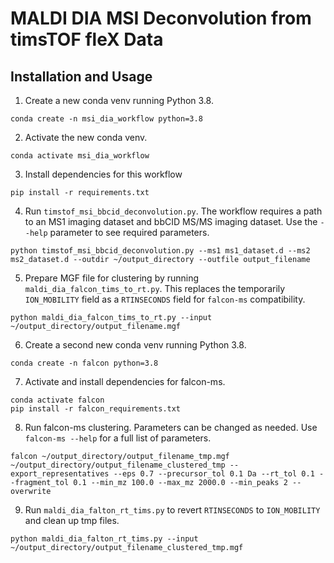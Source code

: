 # MALDI DIA MSI Deconvolution from timsTOF fleX Data

## Installation and Usage

1. Create a new conda venv running Python 3.8.
```
conda create -n msi_dia_workflow python=3.8
```
2. Activate the new conda venv.
```
conda activate msi_dia_workflow
```
3. Install dependencies for this workflow
```
pip install -r requirements.txt
```
4. Run ```timstof_msi_bbcid_deconvolution.py```. The workflow requires a path to an MS1 imaging dataset and bbCID MS/MS imaging dataset. Use the ```--help``` parameter to see required parameters.
```
python timstof_msi_bbcid_deconvolution.py --ms1 ms1_dataset.d --ms2 ms2_dataset.d --outdir ~/output_directory --outfile output_filename
```
5. Prepare MGF file for clustering by running ```maldi_dia_falcon_tims_to_rt.py```. This replaces the temporarily ```ION_MOBILITY``` field as a ```RTINSECONDS``` field for ```falcon-ms``` compatibility.
```
python maldi_dia_falcon_tims_to_rt.py --input ~/output_directory/output_filename.mgf
```
6. Create a second new conda venv running Python 3.8.
```
conda create -n falcon python=3.8
```
7. Activate and install dependencies for falcon-ms.
```
conda activate falcon
pip install -r falcon_requirements.txt
```
8. Run falcon-ms clustering. Parameters can be changed as needed. Use ```falcon-ms --help``` for a full list of parameters.
```
falcon ~/output_directory/output_filename_tmp.mgf ~/output_directory/output_filename_clustered_tmp --export_representatives --eps 0.7 --precursor_tol 0.1 Da --rt_tol 0.1 --fragment_tol 0.1 --min_mz 100.0 --max_mz 2000.0 --min_peaks 2 --overwrite
```
9. Run ```maldi_dia_falton_rt_tims.py``` to revert ```RTINSECONDS``` to ```ION_MOBILITY``` and clean up tmp files.
```
python maldi_dia_falton_rt_tims.py --input ~/output_directory/output_filename_clustered_tmp.mgf
```
